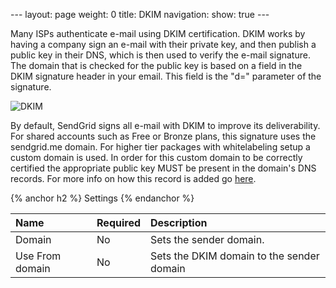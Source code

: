 --- layout: page weight: 0 title: DKIM navigation: show: true ---

Many ISPs authenticate e-mail using DKIM certification. DKIM works by
having a company sign an e-mail with their private key, and then publish
a public key in their DNS, which is then used to verify the e-mail
signature. The domain that is checked for the public key is based on a
field in the DKIM signature header in your email. This field is the "d="
parameter of the signature.

![]({{root_url}}/images/dkim.png "DKIM")

By default, SendGrid signs all e-mail with DKIM to improve its
deliverability. For shared accounts such as Free or Bronze plans, this
signature uses the sendgrid.me domain. For higher tier packages with
whitelabeling setup a custom domain is used. In order for this custom
domain to be correctly certified the appropriate public key MUST be
present in the domain's DNS records. For more info on how this record is
added go [here]({{root_url}}/User_Guide/whitelabel_wizard.html).

{% anchor h2 %} Settings {% endanchor %}

<table>
<thead>
<tr class="header">
<th align="left">Name</th>
<th align="left">Required</th>
<th align="left">Description</th>
</tr>
</thead>
<tbody>
<tr class="odd">
<td align="left">Domain</td>
<td align="left">No</td>
<td align="left">Sets the sender domain.</td>
</tr>
<tr class="even">
<td align="left">Use From domain</td>
<td align="left">No</td>
<td align="left">Sets the DKIM domain to the sender domain</td>
</tr>
</tbody>
</table>


